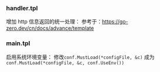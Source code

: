 ### handler.tpl
增加 http 信息返回的统一处理：
参考于：https://go-zero.dev/cn/docs/advance/template

### main.tpl
启用系统环境变量：
修改`conf.MustLoad(*configFile, &c)`
成为`conf.MustLoad(*configFile, &c, conf.UseEnv())`
